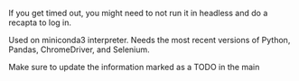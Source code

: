 If you get timed out, you might need to not run it in headless and do a recapta to log in.

Used on miniconda3 interpreter. Needs the most recent versions of Python, Pandas, ChromeDriver, and Selenium.

Make sure to update the information marked as a TODO in the main
